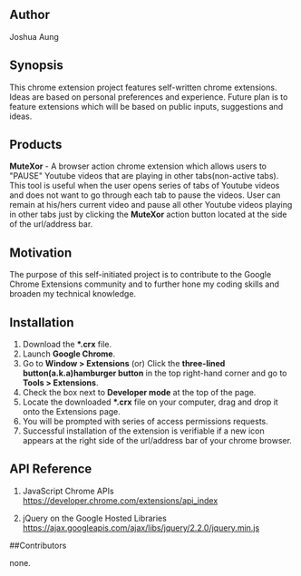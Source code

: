 ## Author

Joshua Aung

## Synopsis

This chrome extension project features self-written chrome extensions. Ideas are based on personal preferences and experience.
Future plan is to feature extensions which will be based on public inputs, suggestions and ideas.

## Products

<b>MuteXor</b> - A browser action chrome extension which allows users to "PAUSE" Youtube videos that are playing in other tabs(non-active tabs). This tool is useful when the user opens series of tabs of Youtube videos and does not want to go through each tab to pause the videos. 
User can remain at his/hers current video and pause all other Youtube videos playing in other tabs just by clicking the <b>MuteXor</b> action button located at the side of the url/address bar.

## Motivation

The purpose of this self-initiated project is to contribute to the Google Chrome Extensions community and to further hone my coding skills and broaden my technical knowledge.

## Installation

1) Download the <b>&#42;.crx</b> file.<br />
2) Launch <b>Google Chrome</b>.<br />
3) Go to <b>Window > Extensions</b> (or) Click the <b>three-lined button(a.k.a)hamburger button</b> in the top right-hand corner and go to <b>Tools > Extensions</b>.<br />
4) Check the box next to <b>Developer mode</b> at the top of the page.<br />
5) Locate the downloaded <b>&#42;.crx</b> file on your computer, drag and drop it onto the Extensions page.<br />
6) You will be prompted with series of access permissions requests.<br />
7) Successful installation of the extension is verifiable if a new icon appears at the right side of the url/address bar of your chrome browser.

## API Reference

1) JavaScript Chrome APIs
https://developer.chrome.com/extensions/api_index

2) jQuery on the Google Hosted Libraries
https://ajax.googleapis.com/ajax/libs/jquery/2.2.0/jquery.min.js

##Contributors

none.
